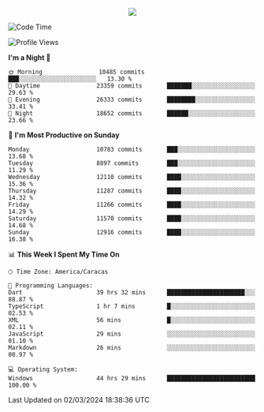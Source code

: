 <p align="center">
  <a href="http://www.github.com/thevacs">
    <img src="https://github-readme-streak-stats.herokuapp.com/?user=thevacs&stroke=ffffff&background=1c1917&ring=0891b2&fire=0891b2&currStreakNum=ffffff&currStreakLabel=0891b2&sideNums=ffffff&sideLabels=ffffff&dates=ffffff&hide_border=true" />
  </a>
</p>

<!--START_SECTION:waka-->
![Code Time](http://img.shields.io/badge/Code%20Time-2%2C091%20hrs%2052%20mins-blue)

![Profile Views](http://img.shields.io/badge/Profile%20Views-0-blue)

**I'm a Night 🦉** 

```text
🌞 Morning                10485 commits       ███░░░░░░░░░░░░░░░░░░░░░░   13.30 % 
🌆 Daytime                23359 commits       ███████░░░░░░░░░░░░░░░░░░   29.63 % 
🌃 Evening                26333 commits       ████████░░░░░░░░░░░░░░░░░   33.41 % 
🌙 Night                  18652 commits       ██████░░░░░░░░░░░░░░░░░░░   23.66 % 
```
📅 **I'm Most Productive on Sunday** 

```text
Monday                   10783 commits       ███░░░░░░░░░░░░░░░░░░░░░░   13.68 % 
Tuesday                  8897 commits        ███░░░░░░░░░░░░░░░░░░░░░░   11.29 % 
Wednesday                12110 commits       ████░░░░░░░░░░░░░░░░░░░░░   15.36 % 
Thursday                 11287 commits       ████░░░░░░░░░░░░░░░░░░░░░   14.32 % 
Friday                   11266 commits       ████░░░░░░░░░░░░░░░░░░░░░   14.29 % 
Saturday                 11570 commits       ████░░░░░░░░░░░░░░░░░░░░░   14.68 % 
Sunday                   12916 commits       ████░░░░░░░░░░░░░░░░░░░░░   16.38 % 
```


📊 **This Week I Spent My Time On** 

```text
🕑︎ Time Zone: America/Caracas

💬 Programming Languages: 
Dart                     39 hrs 32 mins      ██████████████████████░░░   88.87 % 
TypeScript               1 hr 7 mins         █░░░░░░░░░░░░░░░░░░░░░░░░   02.53 % 
XML                      56 mins             █░░░░░░░░░░░░░░░░░░░░░░░░   02.11 % 
JavaScript               29 mins             ░░░░░░░░░░░░░░░░░░░░░░░░░   01.10 % 
Markdown                 26 mins             ░░░░░░░░░░░░░░░░░░░░░░░░░   00.97 % 

💻 Operating System: 
Windows                  44 hrs 29 mins      █████████████████████████   100.00 % 
```


 Last Updated on 02/03/2024 18:38:36 UTC
<!--END_SECTION:waka-->
